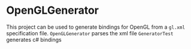 # OpenGLGenerator
This project can be used to generate bindings for OpenGL from a `gl.xml` specification file.
`OpenGLGenerator` parses the xml file
`GeneratorTest` generates c# bindings
